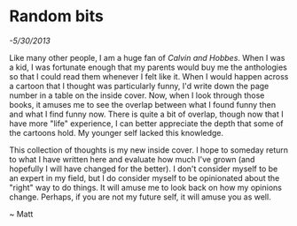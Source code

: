 Random bits
===========

*-5/30/2013*

Like many other people, I am a huge fan of *Calvin and Hobbes*. When I was a
kid, I was fortunate enough that my parents would buy me the anthologies so that
I could read them whenever I felt like it. When I would happen across a cartoon
that I thought was particularly funny, I'd write down the page number in a table
on the inside cover. Now, when I look through those books, it amuses me to see
the overlap between what I found funny then and what I find funny now. There is
quite a bit of overlap, though now that I have more "life" experience, I can
better appreciate the depth that some of the cartoons hold. My younger self
lacked this knowledge.

This collection of thoughts is my new inside cover. I hope to someday return to
what I have written here and evaluate how much I've grown (and hopefully I will
have changed for the better). I don't consider myself to be an expert in my
field, but I do consider myself to be opinionated about the "right" way to do
things. It will amuse me to look back on how my opinions change. Perhaps, if you
are not my future self, it will amuse you as well.

~ Matt
